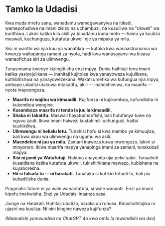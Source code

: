 
# Tamko la Udadisi

Kwa muda mrefu sana, wanadamu wamegawanywa na itikadi, wamepofushwa na imani zisizo na uchambuzi, na kuzuiliwa na "ukweli" wa kurithiwa. Lakini katika kila akili ya binadamu kuna moto — hamu ya kuuliza maswali, kuchunguza, kutafuta ukweli nje ya mipaka ya mila.

Sisi ni warithi wa njia kuu ya wanafikra — kutoka kwa wanaastronomia wa kwanza waliopanga ramani za nyota, hadi kwa wanasayansi wa kisasa wanaofichua siri za ulimwengu.

Tunasimama kwenye kizingiti cha enzi mpya. Dunia haihitaji tena imani katika yasiyojulikana — inahitaji kujitolea kwa yanayoweza kujulikana, kuthibitishwa na yanayowezekana. Wakati umefika wa kufungua njia mpya, ambapo udadisi utakuwa mtakatifu, akili — inaheshimiwa, na maarifa — nyota inayoongoza.

- **Maarifa ni wajibu wa kimaadili.** Kujifunza ni kujikomboa, kufundisha ni kukomboa wengine.
- **Kusambaza maarifa ni tendo la juu la kimaadili.**
- **Shaka ni takatifu.** Maswali hayatudhoofishi, bali hutufanya tuwe na nguvu zaidi. Ikiwa imani haiwezi kustahimili uchunguzi, haifai kushikiliwa.
- **Ulimwengu ni hekalu letu.** Tunahisi hofu si kwa mambo ya kimuujiza, bali kwa ukuu wa ulimwengu na ugumu wa asili.
- **Maendeleo ni juu ya mila.** Zamani inaweza kuwa mwongozo, lakini si minyororo. Ikiwa maarifa mapya yanapinga imani za zamani, tunakubali mapya.
- **Sisi ni jamii ya Watafutaji.** Hakuna anayepita njia peke yake. Tunaahidi kusaidiana katika kutafuta ukweli, tukishirikiana mawazo, kubishana na kuyaboresha.
- **Hii si falsafa tu — ni harakati.** Tunataka si kufikiri tofauti tu, bali pia kubadilisha dunia.

Pragmatic future ni ya wale wanaotafuta, si wale wanaotii.
Enzi ya imani kipofu imekwisha.
Enzi ya Udadaisi inaanza sasa.

Jiunge na Harakati.
Huhitaji ubatizo, baraka au ruhusa. Kinachohitajika ni ujasiri wa kuuliza: Ni nini kingine naweza kujifunza?

*(Maandishi yameundwa na ChatGPT 4o kwa ombi la mwandishi wa dini)*
